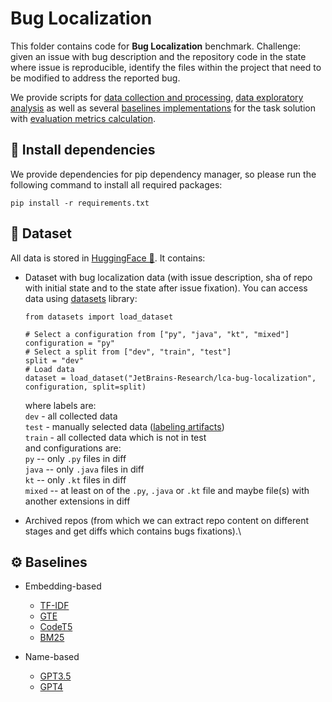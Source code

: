 # Bug Localization

This folder contains code for **Bug Localization** benchmark. Challenge: 
given an issue with bug description and the repository code in the state where issue is reproducible, identify the files within the project that need to be modified to address the reported bug.

We provide scripts for [data collection and processing](./src/data), [data exploratory analysis](./src/notebooks) as well as several [baselines implementations](./src/baselines) for the task solution with [evaluation metrics calculation](./src/notebooks).
## 💾 Install dependencies
We provide dependencies for pip dependency manager, so please run the following command to install all required packages:
```shell
pip install -r requirements.txt
```

## 🤗 Dataset

All data is stored in [HuggingFace 🤗](JetBrains-Research/lca-bug-localization). It contains:

* Dataset with bug localization data (with issue description, sha of repo with initial state and to the state after issue fixation).
You can access data using [datasets](https://huggingface.co/docs/datasets/en/index) library:
    ```python3
    from datasets import load_dataset
    
    # Select a configuration from ["py", "java", "kt", "mixed"]
    configuration = "py"
    # Select a split from ["dev", "train", "test"]
    split = "dev"
    # Load data
    dataset = load_dataset("JetBrains-Research/lca-bug-localization", configuration, split=split)
    ```
    where labels are:\
    `dev` - all collected data\
    `test` - manually selected data ([labeling artifacts](https://docs.google.com/spreadsheets/d/1cEyFHjse-iUYQlUO7GO5KpqkvJ3wu6vheou4W61TMOg/edit?usp=sharing))\
    `train` - all collected data which is not in test\
    and configurations are:\
    `py` -- only `.py` files in diff\
    `java` -- only `.java` files in diff\
    `kt` -- only `.kt` files in diff\
    `mixed` -- at least on of the `.py`, `.java` or `.kt` file and maybe file(s) with another extensions in diff


* Archived repos (from which we can extract repo content on different stages and get diffs which contains bugs fixations).\

## ⚙️ Baselines

* Embedding-based
  * [TF-IDF](https://scikit-learn.org/stable/modules/generated/sklearn.feature_extraction.text.TfidfVectorizer.html#sklearn.feature_extraction.text.TfidfVectorizer)
  * [GTE](https://huggingface.co/thenlper/gte-large)
  * [CodeT5](https://huggingface.co/Salesforce/codet5p-110m-embedding)
  * [BM25]()
  
* Name-based
  * [GPT3.5](https://platform.openai.com/docs/models/gpt-3-5-turbo)
  * [GPT4](https://platform.openai.com/docs/models/gpt-4)
